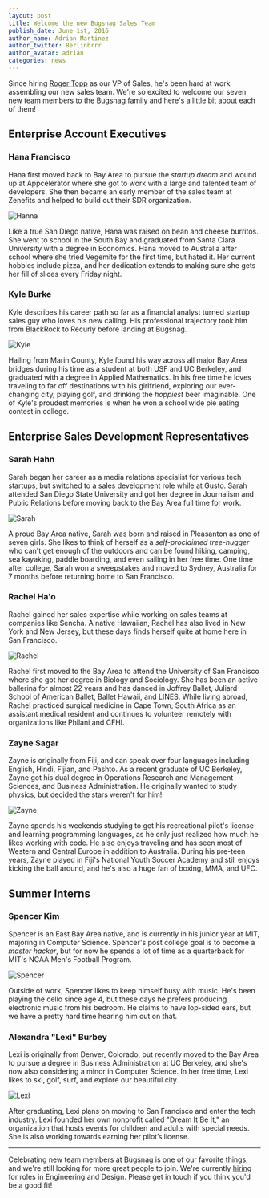 ```yaml
---
layout: post
title: Welcome the new Bugsnag Sales Team
publish_date: June 1st, 2016
author_name: Adrian Martinez
author_twitter: Berlinbrrr
author_avatar: adrian
categories: news
---
```


Since hiring [Roger Topp](https://twitter.com/rogertopp) as our VP of Sales, he's been hard at work assembling our new sales team. We're so excited to welcome our seven new team members to the Bugsnag family and here's a little bit about each of them!

## Enterprise Account Executives

### Hana Francisco

Hana first moved back to Bay Area to pursue the *startup dream* and wound up at Appcelerator where she got to work with a large and talented team of developers. She then became an early member of the sales team at Zenefits and helped to build out their SDR organization.

![Hanna](/img/posts/hanna-francisco-blog.jpg)

Like a true San Diego native, Hana was raised on bean and cheese burritos. She went to school in the South Bay and graduated from Santa Clara University with a degree in Economics. Hana moved to Australia after school where she tried Vegemite for the first time, but hated it. Her current hobbies include pizza, and her dedication extends to making sure she gets her fill of slices every Friday night.

### Kyle Burke

Kyle describes his career path so far as a financial analyst turned startup sales guy who loves his new calling. His professional trajectory took him from BlackRock to Recurly before landing at Bugsnag.

![Kyle](/img/posts/kyle-burke.jpg)

Hailing from Marin County, Kyle found his way across all major Bay Area bridges during his time as a student at both USF and UC Berkeley, and graduated with a degree in Applied Mathematics. In his free time he loves traveling to far off destinations with his girlfriend, exploring our ever-changing city, playing golf, and drinking the *hoppiest* beer imaginable. One of Kyle's proudest memories is when he won a school wide pie eating contest in college.

## Enterprise Sales Development Representatives

### Sarah Hahn

Sarah began her career as a media relations specialist for various tech startups, but switched to a sales development role while at Gusto. Sarah attended San Diego State University and got her degree in Journalism and Public Relations before moving back to the Bay Area full time for work.   

![Sarah](/img/posts/sarah-hahn-blog.jpg)

A proud Bay Area native, Sarah was born and raised in Pleasanton as one of seven girls. She likes to think of herself as a *self-proclaimed tree-hugger* who can't get enough of the outdoors and can be found hiking, camping, sea kayaking, paddle boarding, and even sailing in her free time. One time after college, Sarah won a sweepstakes and moved to Sydney, Australia for 7 months before returning home to San Francisco.

### Rachel Ha'o

Rachel gained her sales expertise while working on sales teams at companies like Sencha. A native Hawaiian, Rachel has also lived in New York and New Jersey, but these days finds herself quite at home here in San Francisco.      

![Rachel](/img/posts/rachel-hao-blog.jpg)

Rachel first moved to the Bay Area to attend the University of San Francisco where she got her degree in Biology and Sociology. She has been an active ballerina for almost 22 years and has danced in Joffrey Ballet, Juliard School of American Ballet, Ballet Hawaii, and LINES. While living abroad, Rachel practiced surgical medicine in Cape Town, South Africa as an assistant medical resident and continues to volunteer remotely with organizations like Philani and CFHI.

### Zayne Sagar

Zayne is originally from Fiji, and can speak over four languages including English, Hindi, Fijian, and Pashto. As a recent graduate of UC Berkeley, Zayne got his dual degree in Operations Research and Management Sciences, and Business Administration. He originally wanted to study physics, but decided the stars weren't for him!  

![Zayne](/img/posts/zayne-sagar.jpg)

Zayne spends his weekends studying to get his recreational pilot's license and learning programming languages, as he only just realized how much he likes working with code. He also enjoys traveling and has seen most of Western and Central Europe in addition to Australia. During his pre-teen years, Zayne played in Fiji's National Youth Soccer Academy and still enjoys kicking the ball around, and he's also a huge fan of boxing, MMA, and UFC.  

## Summer Interns

### Spencer Kim

Spencer is an East Bay Area native, and is currently in his junior year at MIT, majoring in Computer Science. Spencer's post college goal is to become a *master hacker*, but for now he spends a lot of time as a quarterback for MIT's NCAA Men's Football Program.

![Spencer](/img/posts/spencer-kim.jpg)

Outside of work, Spencer likes to keep himself busy with music. He's been playing the cello since age 4, but these days he prefers producing electronic music from his bedroom. He claims to have lop-sided ears, but we have a pretty hard time hearing him out on that.

### Alexandra "Lexi" Burbey

Lexi is originally from Denver, Colorado, but recently moved to the Bay Area to pursue a degree in Business Administration at UC Berkeley, and she's now also considering a minor in Computer Science. In her free time, Lexi likes to ski, golf, surf, and explore our beautiful city.

![Lexi](/img/posts/lexi-burbey.jpg)

After graduating, Lexi plans on moving to San Francisco and enter the tech industry. Lexi founded her own nonprofit called "Dream It Be It," an organization that hosts events for children and adults with special needs. She is also working towards earning her pilot’s license.

---

Celebrating new team members at Bugsnag is one of our favorite things, and we're still looking for more great people to join. We're currently [hiring](https://www.bugsnag.com/jobs/) for roles in Engineering and Design. Please get in touch if you think you'd be a good fit!
